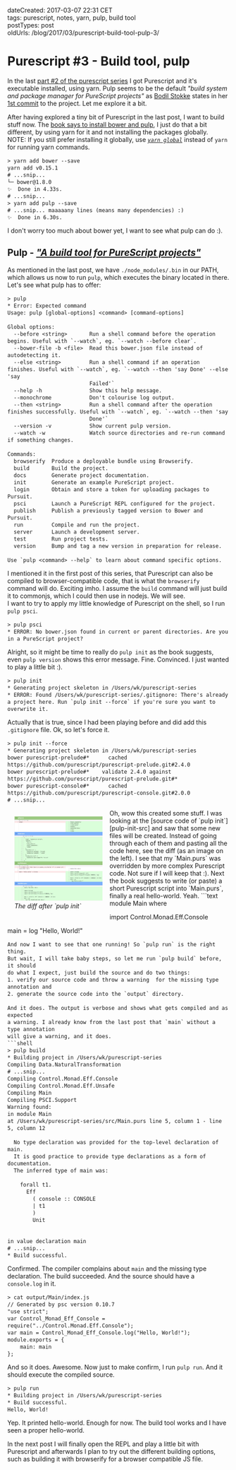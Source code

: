 dateCreated: 2017-03-07 22:31 CET  
tags: purescript, notes, yarn, pulp, build tool  
postTypes: post  
oldUrls: /blog/2017/03/purescript-build-tool-pulp-3/  

# Purescript #3 - Build tool, pulp

In the last [part #2 of the purescript series][ps#2] I got Purescript and it's executable
installed, using yarn. Pulp seems to be the default *"build system and package manager for PureScript projects"*
as [Bodil Stokke][bodil] states in her [1st commit][pulp-1st-commit] to the project.
Let me explore it a bit.

[ps#2]: /blog/2017/03/install-purescript-2/
[pulp-1st-commit]: https://github.com/bodil/pulp/blob/3a7d61bd0b110ff92b0d541a1c263e4fb9136fc1/package.json#L4
[bodil]: https://twitter.com/bodil

After having explored a tiny bit of Purescript in the last post, I want to build stuff
now. The [book says to install bower and pulp][book-install], I just do that a bit different, by using 
yarn for it and not installing the packages globally.  
NOTE: If you still prefer installing it globally, use
[*`yarn global`*][yarn-global] instead of `yarn` for running yarn commands.
```shell
> yarn add bower --save
yarn add v0.15.1
# ...snip...
└─ bower@1.8.0
✨  Done in 4.33s.
# ...snip...
> yarn add pulp --save
# ...snip... maaaaany lines (means many dependencies) :)
✨  Done in 6.30s.
```
I don't worry too much about bower yet, I want to see what pulp can do :).

## Pulp - [*"A build tool for PureScript projects"*][pulp]

As mentioned in the last post, we have `./node_modules/.bin` in our PATH,
which allows us now to run `pulp`, which executes the binary located in there.
Let's see what pulp has to offer:
```text
> pulp
* Error: Expected command
Usage: pulp [global-options] <command> [command-options]

Global options:
  --before <string>       Run a shell command before the operation begins. Useful with `--watch`, eg. `--watch --before clear`.
  --bower-file -b <file>  Read this bower.json file instead of autodetecting it.
  --else <string>         Run a shell command if an operation finishes. Useful with `--watch`, eg. `--watch --then 'say Done' --else 'say
                          Failed'`
  --help -h               Show this help message.
  --monochrome            Don't colourise log output.
  --then <string>         Run a shell command after the operation finishes successfully. Useful with `--watch`, eg. `--watch --then 'say
                          Done'`
  --version -v            Show current pulp version.
  --watch -w              Watch source directories and re-run command if something changes.

Commands:
  browserify  Produce a deployable bundle using Browserify.
  build       Build the project.
  docs        Generate project documentation.
  init        Generate an example PureScript project.
  login       Obtain and store a token for uploading packages to Pursuit.
  psci        Launch a PureScript REPL configured for the project.
  publish     Publish a previously tagged version to Bower and Pursuit.
  run         Compile and run the project.
  server      Launch a development server.
  test        Run project tests.
  version     Bump and tag a new version in preparation for release.

Use `pulp <command> --help` to learn about command specific options.
```
I mentioned it in the first post of this series, that Purescript can also be compiled
to browser-compatible code, that is what the `browserify` command will do. Exciting imho.
I assume the `build` command will just build it to commonjs, which I could then use
in nodejs. We will see.  
I want to try to apply my little knowledge of Purescript on the shell, so I run `pulp psci`.
```shell
> pulp psci
* ERROR: No bower.json found in current or parent directories. Are you in a PureScript project?
```
Alright, so it might be time to really do `pulp init` as the book suggests, even `pulp version`
shows this error message. Fine. Convinced. I just wanted to play a little bit :).
```text
> pulp init
* Generating project skeleton in /Users/wk/purescript-series
* ERROR: Found /Users/wk/purescript-series/.gitignore: There's already a project here. Run `pulp init --force` if you're sure you want to overwrite it.
```
Actually that is true, since I had been playing before and did add this `.gitignore`
file. Ok, so let's force it.
```text
> pulp init --force
* Generating project skeleton in /Users/wk/purescript-series
bower purescript-prelude#*      cached https://github.com/purescript/purescript-prelude.git#2.4.0
bower purescript-prelude#*    validate 2.4.0 against https://github.com/purescript/purescript-prelude.git#*
bower purescript-console#*      cached https://github.com/purescript/purescript-console.git#2.0.0
# ...snip...
```
<div style="float: left; padding: 1rem;">
<img src="./pulp-init-diff.jpg" alt="diff after pulp init" width=200 class="sizeup-onhover-image scale4 origin-left-top" />
<br/><em>The diff after `pulp init`</em>
</div>
Oh, wow this created some stuff. I was looking at the 
[source code of `pulp init`][pulp-init-src] and saw that some new files
will be created. Instead of going through each of them and pasting all the code here, 
see the diff (as an image on the left). I see that my `Main.purs` was
overridden by more complex Purescript code. Not sure if I will keep that :).
Next the book suggests to write (or paste) a short Purescript script into `Main.purs`,
finally a real hello-world. Yeah.
```text
module Main where

import Control.Monad.Eff.Console

main = log "Hello, World!"
```
And now I want to see that one running! So `pulp run` is the right thing.
But wait, I will take baby steps, so let me run `pulp build` before, it should 
do what I expect, just build the source and do two things:
1. verify our source code and throw a warning  for the missing type annotation and
2. generate the source code into the `output` directory.

And it does. The output is verbose and shows what gets compiled and as expected
a warning. I already know from the last post that `main` without a type annotation
will give a warning, and it does.
```shell
> pulp build
* Building project in /Users/wk/purescript-series
Compiling Data.NaturalTransformation
# ...snip...
Compiling Control.Monad.Eff.Console
Compiling Control.Monad.Eff.Unsafe
Compiling Main
Compiling PSCI.Support
Warning found:
in module Main
at /Users/wk/purescript-series/src/Main.purs line 5, column 1 - line 5, column 12

  No type declaration was provided for the top-level declaration of main.
  It is good practice to provide type declarations as a form of documentation.
  The inferred type of main was:
                            
    forall t1.              
      Eff                   
        ( console :: CONSOLE
        | t1                
        )                   
        Unit                
                            

in value declaration main
# ...snip...
* Build successful.
```
Confirmed. The compiler complains about `main` and the missing type declaration.
The build succeeded. And the source should have a `console.log` in it.
```shell
> cat output/Main/index.js 
// Generated by psc version 0.10.7
"use strict";
var Control_Monad_Eff_Console = require("../Control.Monad.Eff.Console");
var main = Control_Monad_Eff_Console.log("Hello, World!");
module.exports = {
    main: main
};
```
And so it does. Awesome.
Now just to make confirm, I run `pulp run`. And it should execute the compiled
source.
```text
> pulp run
* Building project in /Users/wk/purescript-series
* Build successful.
Hello, World!
```
Yep. It printed hello-world.
Enough for now. The build tool works and I have seen a proper hello-world.

In the next post I will finally open the REPL and play a little bit with
Purescript and afterwards I plan to try out the different building options,
such as building it with browserify for a browser compatible JS file.

[pulp-init-src]: https://github.com/bodil/pulp/blob/master/src/Pulp/Init.purs
[pulp]: https://github.com/bodil/pulp
[book-install]: https://github.com/paf31/purescript-book/blob/master/text/chapter2.md#installing-tools
[yarn-global]: https://yarnpkg.com/en/docs/cli/global
